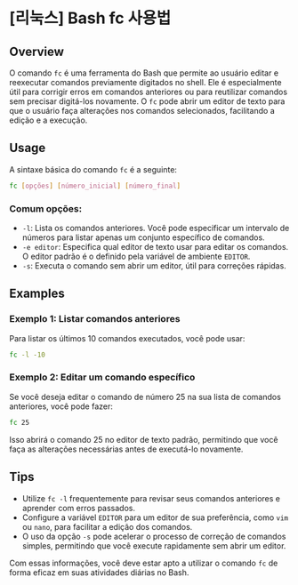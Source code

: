 # [리눅스] Bash fc 사용법

## Overview
O comando `fc` é uma ferramenta do Bash que permite ao usuário editar e reexecutar comandos previamente digitados no shell. Ele é especialmente útil para corrigir erros em comandos anteriores ou para reutilizar comandos sem precisar digitá-los novamente. O `fc` pode abrir um editor de texto para que o usuário faça alterações nos comandos selecionados, facilitando a edição e a execução.

## Usage
A sintaxe básica do comando `fc` é a seguinte:

```bash
fc [opções] [número_inicial] [número_final]
```

### Comum opções:
- `-l`: Lista os comandos anteriores. Você pode especificar um intervalo de números para listar apenas um conjunto específico de comandos.
- `-e editor`: Especifica qual editor de texto usar para editar os comandos. O editor padrão é o definido pela variável de ambiente `EDITOR`.
- `-s`: Executa o comando sem abrir um editor, útil para correções rápidas.

## Examples
### Exemplo 1: Listar comandos anteriores
Para listar os últimos 10 comandos executados, você pode usar:

```bash
fc -l -10
```

### Exemplo 2: Editar um comando específico
Se você deseja editar o comando de número 25 na sua lista de comandos anteriores, você pode fazer:

```bash
fc 25
```

Isso abrirá o comando 25 no editor de texto padrão, permitindo que você faça as alterações necessárias antes de executá-lo novamente.

## Tips
- Utilize `fc -l` frequentemente para revisar seus comandos anteriores e aprender com erros passados.
- Configure a variável `EDITOR` para um editor de sua preferência, como `vim` ou `nano`, para facilitar a edição dos comandos.
- O uso da opção `-s` pode acelerar o processo de correção de comandos simples, permitindo que você execute rapidamente sem abrir um editor.

Com essas informações, você deve estar apto a utilizar o comando `fc` de forma eficaz em suas atividades diárias no Bash.